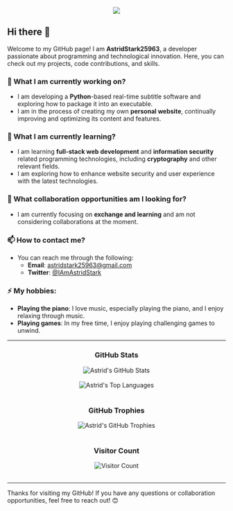 <p align="center"> 
  <a href="https://1lya.com">
    <img src="https://cdn.jsdelivr.net/gh/AstridStark25963/ImageHosting@main/image/AstridStark.png">
  </a>
</p>

## Hi there 👋

Welcome to my GitHub page! I am **AstridStark25963**, a developer passionate about programming and technological innovation. Here, you can check out my projects, code contributions, and skills.

### 🔭 What I am currently working on?
- I am developing a **Python**-based real-time subtitle software and exploring how to package it into an executable.
- I am in the process of creating my own **personal website**, continually improving and optimizing its content and features.

### 🌱 What I am currently learning?
- I am learning **full-stack web development** and **information security** related programming technologies, including **cryptography** and other relevant fields.
- I am exploring how to enhance website security and user experience with the latest technologies.

### 👯 What collaboration opportunities am I looking for?
- I am currently focusing on **exchange and learning** and am not considering collaborations at the moment.

### 📫 How to contact me?
- You can reach me through the following:
  - **Email**: [astridstark25963@gmail.com](mailto:astridstark25963@gmail.com)
  - **Twitter**: [@IAmAstridStark](https://x.com/IAmAstridStark)

### ⚡ My hobbies:
- **Playing the piano**: I love music, especially playing the piano, and I enjoy relaxing through music.
- **Playing games**: In my free time, I enjoy playing challenging games to unwind.

---

<h3 align="center">GitHub Stats</h3>

<div align="center">
  <img src="https://github-readme-stats.vercel.app/api?username=AstridStark25963&show_icons=true&count_private=true&hide_border=false&theme=flat&no-bg=true" alt="Astrid's GitHub Stats"/>
</div>
</br>
<div align="center">
  <img src="https://github-readme-stats.vercel.app/api/top-langs/?username=AstridStark25963&layout=compact&hide_border=false&theme=flat&no-bg=true" alt="Astrid's Top Languages"/>
</div>
</br>

<h3 align="center">GitHub Trophies</h3>

<div align="center">
  <img src="https://github-profile-trophy.vercel.app/?username=AstridStark25963&theme=flat&column=4&row=2&margin-w=15&margin-h=15&no-frame=false&no-bg=true" alt="Astrid's GitHub Trophies"/>
</div>
</br>

<h3 align="center">Visitor Count</h3>

<div align="center">
  <img src="https://profile-counter.glitch.me/{AstridStark25963}/count.svg" alt="Visitor Count" />
</div>
</br>

---

Thanks for visiting my GitHub! If you have any questions or collaboration opportunities, feel free to reach out! 😊
